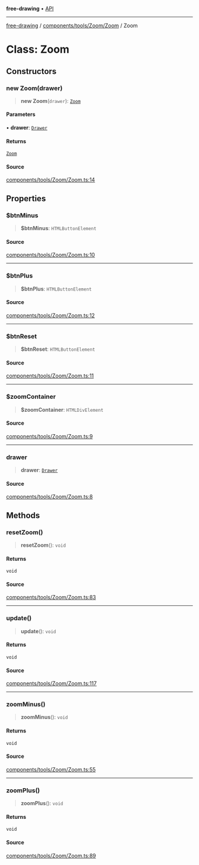 **free-drawing** • [API](../../../../../README.md)

***

[free-drawing](../../../../../README.md) / [components/tools/Zoom/Zoom](../README.md) / Zoom

# Class: Zoom

## Constructors

### new Zoom(drawer)

> **new Zoom**(`drawer`): [`Zoom`](Zoom.md)

#### Parameters

• **drawer**: [`Drawer`](../../../../../Drawer/classes/Drawer.md)

#### Returns

[`Zoom`](Zoom.md)

#### Source

[components/tools/Zoom/Zoom.ts:14](https://github.com/fabienwnklr/free-drawing/blob/master/src/components/tools/Zoom/Zoom.ts#L14)

## Properties

### $btnMinus

> **$btnMinus**: `HTMLButtonElement`

#### Source

[components/tools/Zoom/Zoom.ts:10](https://github.com/fabienwnklr/free-drawing/blob/master/src/components/tools/Zoom/Zoom.ts#L10)

***

### $btnPlus

> **$btnPlus**: `HTMLButtonElement`

#### Source

[components/tools/Zoom/Zoom.ts:12](https://github.com/fabienwnklr/free-drawing/blob/master/src/components/tools/Zoom/Zoom.ts#L12)

***

### $btnReset

> **$btnReset**: `HTMLButtonElement`

#### Source

[components/tools/Zoom/Zoom.ts:11](https://github.com/fabienwnklr/free-drawing/blob/master/src/components/tools/Zoom/Zoom.ts#L11)

***

### $zoomContainer

> **$zoomContainer**: `HTMLDivElement`

#### Source

[components/tools/Zoom/Zoom.ts:9](https://github.com/fabienwnklr/free-drawing/blob/master/src/components/tools/Zoom/Zoom.ts#L9)

***

### drawer

> **drawer**: [`Drawer`](../../../../../Drawer/classes/Drawer.md)

#### Source

[components/tools/Zoom/Zoom.ts:8](https://github.com/fabienwnklr/free-drawing/blob/master/src/components/tools/Zoom/Zoom.ts#L8)

## Methods

### resetZoom()

> **resetZoom**(): `void`

#### Returns

`void`

#### Source

[components/tools/Zoom/Zoom.ts:83](https://github.com/fabienwnklr/free-drawing/blob/master/src/components/tools/Zoom/Zoom.ts#L83)

***

### update()

> **update**(): `void`

#### Returns

`void`

#### Source

[components/tools/Zoom/Zoom.ts:117](https://github.com/fabienwnklr/free-drawing/blob/master/src/components/tools/Zoom/Zoom.ts#L117)

***

### zoomMinus()

> **zoomMinus**(): `void`

#### Returns

`void`

#### Source

[components/tools/Zoom/Zoom.ts:55](https://github.com/fabienwnklr/free-drawing/blob/master/src/components/tools/Zoom/Zoom.ts#L55)

***

### zoomPlus()

> **zoomPlus**(): `void`

#### Returns

`void`

#### Source

[components/tools/Zoom/Zoom.ts:89](https://github.com/fabienwnklr/free-drawing/blob/master/src/components/tools/Zoom/Zoom.ts#L89)
